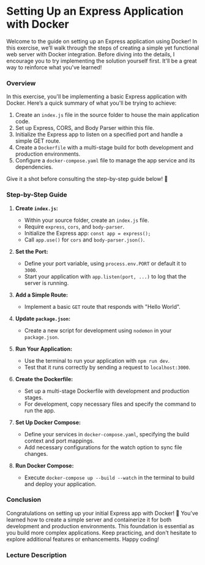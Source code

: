 # Setting Up an Express Application with Docker

Welcome to the guide on setting up an Express application using Docker! In this exercise, we’ll walk through the steps of creating a simple yet functional web server with Docker integration. Before diving into the details, I encourage you to try implementing the solution yourself first. It'll be a great way to reinforce what you've learned!

### Overview

In this exercise, you'll be implementing a basic Express application with Docker. Here’s a quick summary of what you'll be trying to achieve:

1. Create an `index.js` file in the source folder to house the main application code.
2. Set up Express, CORS, and Body Parser within this file.
3. Initialize the Express app to listen on a specified port and handle a simple GET route.
4. Create a `Dockerfile` with a multi-stage build for both development and production environments.
5. Configure a `docker-compose.yaml` file to manage the app service and its dependencies.

Give it a shot before consulting the step-by-step guide below! 🚀

### Step-by-Step Guide

1. **Create `index.js`:**

   - Within your source folder, create an `index.js` file.
   - Require `express`, `cors`, and `body-parser`.
   - Initialize the Express app: `const app = express();`
   - Call `app.use()` for `cors` and `body-parser.json()`.

2. **Set the Port:**

   - Define your port variable, using `process.env.PORT` or default it to `3000`.
   - Start your application with `app.listen(port, ...)` to log that the server is running.

3. **Add a Simple Route:**
   - Implement a basic `GET` route that responds with "Hello World".
4. **Update `package.json`:**

   - Create a new script for development using `nodemon` in your `package.json`.

5. **Run Your Application:**

   - Use the terminal to run your application with `npm run dev`.
   - Test that it runs correctly by sending a request to `localhost:3000`.

6. **Create the Dockerfile:**

   - Set up a multi-stage Dockerfile with development and production stages.
   - For development, copy necessary files and specify the command to run the app.

7. **Set Up Docker Compose:**

   - Define your services in `docker-compose.yaml`, specifying the build context and port mappings.
   - Add necessary configurations for the watch option to sync file changes.

8. **Run Docker Compose:**
   - Execute `docker-compose up --build --watch` in the terminal to build and deploy your application.

### Conclusion

Congratulations on setting up your initial Express app with Docker! 🎉 You've learned how to create a simple server and containerize it for both development and production environments. This foundation is essential as you build more complex applications. Keep practicing, and don't hesitate to explore additional features or enhancements. Happy coding!

### Lecture Description


